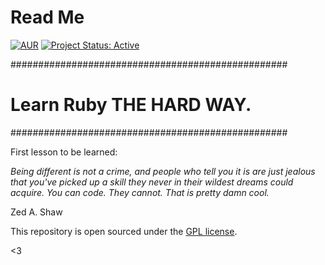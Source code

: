 # Read Me

[![AUR](https://img.shields.io/aur/license/yaourt.svg)](https://github.com/lgeurts/LRTHW) [![Project Status: Active](http://www.repostatus.org/badges/latest/active.svg)](http://www.repostatus.org/#active)

##################################################
# Learn Ruby THE HARD WAY.
##################################################

First lesson to be learned:

*Being different is not a crime, and people who tell you it is are just jealous that you've picked up a skill they never in their wildest dreams could acquire. You can code. They cannot. That is pretty damn cool.*

Zed A. Shaw

This repository is open sourced under the [GPL license](LICENSE.md).

<3
